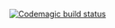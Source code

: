 [![Codemagic build status](https://api.codemagic.io/apps/625a2b1adfd8adf33e5dfd42/625a2b1adfd8adf33e5dfd41/status_badge.svg)](https://codemagic.io/apps/625a2b1adfd8adf33e5dfd42/625a2b1adfd8adf33e5dfd41/latest_build)
